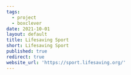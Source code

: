 ```yaml
---
tags:
  - project
  - boxclever
date: 2021-10-01
layout: default
title: Lifesaving Sport
short: Lifesaving Sport
published: true
redirect: true
website_url: 'https://sport.lifesaving.org/'
---
```

